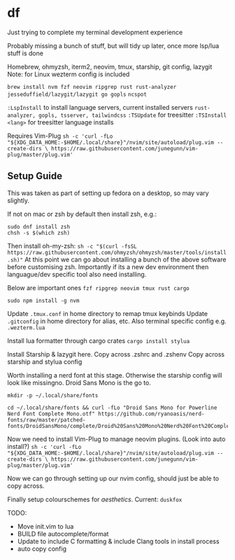 # df
Just trying to complete my terminal development experience

Probably missing a bunch of stuff, but will tidy up later, once more lsp/lua stuff is done

Homebrew, ohmyzsh, iterm2, neovim, tmux, starship, git config, lazygit
Note: for Linux wezterm config is included

`brew install nvm fzf neovim ripgrep rust rust-analyzer jesseduffield/lazygit/lazygit go gopls`
`ncspot`

`:LspInstall` to install language servers, current installed servers `rust-analyzer, gopls, tsserver, tailwindcss`
`:TSUpdate` for treesitter
`:TSInstall <lang>` for treesitter language installs

Requires Vim-Plug
`sh -c 'curl -fLo "${XDG_DATA_HOME:-$HOME/.local/share}"/nvim/site/autoload/plug.vim --create-dirs \
       https://raw.githubusercontent.com/junegunn/vim-plug/master/plug.vim'`

## Setup Guide 

This was taken as part of setting up fedora on a desktop, so may vary slightly.

If not on mac or zsh by default then install zsh, e.g.:
```
sudo dnf install zsh
chsh -s $(which zsh)
```

Then install oh-my-zsh: `sh -c "$(curl -fsSL https://raw.githubusercontent.com/ohmyzsh/ohmyzsh/master/tools/install.sh)"`
At this point we can go about installing a bunch of the above software before customising zsh. Importantly if its a new dev environment then languague/dev specific tool also need installing.

Below are important ones
`fzf ripgrep neovim tmux rust cargo`

`sudo npm install -g nvm`

Update `.tmux.conf` in home directory to remap tmux keybinds
Update `.gitconfig` in home directory for alias, etc.
Also terminal specific config e.g. `.wezterm.lua`

Install lua formatter through cargo crates
`cargo install stylua`

Install Starship & lazygit here.
Copy across .zshrc and .zshenv
Copy across starship and stylua config

Worth installing a nerd font at this stage. Otherwise the starship config will look like missingno. Droid Sans Mono is the go to.

```
mkdir -p ~/.local/share/fonts

cd ~/.local/share/fonts && curl -fLo "Droid Sans Mono for Powerline Nerd Font Complete Mono.otf" https://github.com/ryanoasis/nerd-fonts/raw/master/patched-fonts/DroidSansMono/complete/Droid%20Sans%20Mono%20Nerd%20Font%20Complete%20Mono.otf
```

Now we need to install Vim-Plug to manage neovim plugins. (Look into auto install?)
`sh -c 'curl -fLo "${XDG_DATA_HOME:-$HOME/.local/share}"/nvim/site/autoload/plug.vim --create-dirs \
       https://raw.githubusercontent.com/junegunn/vim-plug/master/plug.vim'`

Now we can go through setting up our nvim config, should just be able to copy across.

Finally setup colourschemes for *aesthetics*.
Current: `duskfox`

TODO:
- Move init.vim to lua
- BUILD file autocomplete/format
- Update to include C formatting & include Clang tools in install process
- auto copy config 
